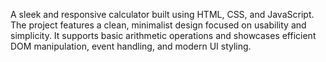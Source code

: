 A sleek and responsive calculator built using HTML, CSS, and JavaScript. The project features a clean, minimalist design focused on usability and simplicity. It supports basic arithmetic operations and showcases efficient DOM manipulation, event handling, and modern UI styling.